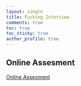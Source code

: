 ```yaml
---
layout: single
title: Fucking Interview
comments: true
toc: true
toc_sticky: true
author_profile: true
---
```


## Online Assesment

[Online Assesment](./online-assessment/README.md)